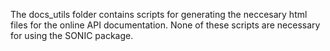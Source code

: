 The docs_utils folder contains scripts for generating the neccesary html files for the online API documentation. None of these scripts are necessary for using the SONIC package.
